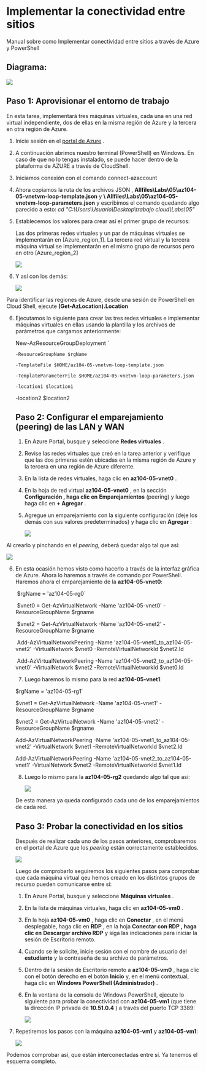 # Implementar la conectividad entre sitios

Manual sobre como Implementar conectividad entre sitios a través de Azure y PowerShell 

## Diagrama:

![](img/img1.png)

## **Paso 1: Aprovisionar el entorno de trabajo**

En esta tarea, implementará tres máquinas virtuales, cada una en una red virtual independiente, dos de ellas en la misma región de Azure y la tercera en otra región de Azure.

1. Inicie sesión en el [portal de Azure](https://portal.azure.com/) .

2. A continuación abrimos nuestro terminal (PowerShell) en Windows. En caso de que no lo tengas instalado, se puede hacer dentro de la plataforma de AZURE a través de CloudShell.

3. Iniciamos conexión con el comando connect-azaccount

4. Ahora copiamos la ruta de los archivos JSON ,  **Allfiles\Labs\05\az104-05-vnetvm-loop-template.json** y **\ Allfiles\Labs\05\az104-05-vnetvm-loop-parameters.json** y escribimos el comando quedando algo parecido a esto: *cd "C:\Users\Usuario\Desktop\trabajo cloud\Labs\05"*

5. Establecemos los valores para crear así el primer grupo de recursos:

   Las dos primeras redes virtuales y un par de máquinas virtuales se implementarán en [Azure_region_1]. La tercera red virtual y la tercera máquina virtual se implementarán en el mismo grupo de recursos pero en otro [Azure_region_2]

   ![](img/img2.png)

6. Y así con los demás:

   ![](img/img3.png)

Para identificar las regiones de Azure, desde una sesión de PowerShell en Cloud Shell, ejecute **(Get-AzLocation).Location**

6. Ejecutamos lo siguiente para crear las tres redes virtuales e implementar máquinas virtuales en ellas usando la plantilla y los archivos de parámetros que cargamos anteriormente:

   New-AzResourceGroupDeployment `

    `-ResourceGroupName $rgName `

    `-TemplateFile $HOME/az104-05-vnetvm-loop-template.json `

    `-TemplateParameterFile $HOME/az104-05-vnetvm-loop-parameters.json  `

   `-location1 $location1` 

   -location2 $location2

   

   ## Paso 2: Configurar el emparejamiento (peering) de las LAN y WAN

   1. En Azure Portal, busque y seleccione **Redes virtuales** .

   2. Revise las redes virtuales que creó en la tarea anterior y verifique que las dos primeras estén ubicadas en la misma región de Azure y la tercera en una región de Azure diferente.

   3. En la lista de redes virtuales, haga clic en **az104-05-vnet0** .

   4. En la hoja de red virtual **az104-05-vnet0** , en la sección **Configuración , haga clic en** **Emparejamientos** (peering) y luego haga clic en **+ Agregar** .

   5. Agregue un emparejamiento con la siguiente configuración (deje los demás con sus valores predeterminados) y haga clic en **Agregar** :

      ![](img/img4.png)

Al crearlo y pinchando en el *peering*, deberá quedar algo tal que así:

![](img/img5.png)

6. En esta ocasión hemos visto como hacerlo a través de la interfaz gráfica de Azure. Ahora lo haremos a través de comando por PowerShell. Haremos ahora el emparejamiento de la **az104-05-vnet0**:

   ​	$rgName = 'az104-05-rg0`

   ​	$vnet0 = Get-AzVirtualNetwork -Name 'az104-05-vnet0' -ResourceGroupName $rgname

   ​	$vnet2 = Get-AzVirtualNetwork -Name 'az104-05-vnet2' -ResourceGroupName $rgname

   ​	Add-AzVirtualNetworkPeering -Name 'az104-05-vnet0_to_az104-05-vnet2' -VirtualNetwork 	$vnet0 -RemoteVirtualNetworkId $vnet2.Id

   ​	Add-AzVirtualNetworkPeering -Name 'az104-05-vnet2_to_az104-05-vnet0' -VirtualNetwork 	$vnet2 -RemoteVirtualNetworkId $vnet0.Id

   

   7. Luego haremos lo mismo para la red **az104-05-vnet1**:

   $rgName = 'az104-05-rg1' 

   $vnet1 = Get-AzVirtualNetwork -Name 'az104-05-vnet1' -ResourceGroupName $rgname 

   $vnet2 = Get-AzVirtualNetwork -Name 'az104-05-vnet2' -ResourceGroupName $rgname 

   Add-AzVirtualNetworkPeering -Name 'az104-05-vnet1_to_az104-05-vnet2' -VirtualNetwork $vnet1 -RemoteVirtualNetworkId $vnet2.Id 

   Add-AzVirtualNetworkPeering -Name 'az104-05-vnet2_to_az104-05-vnet1' -VirtualNetwork $vnet2 -RemoteVirtualNetworkId $vnet1.Id

   

   8. Luego lo mismo para la **az104-05-rg2** quedando algo tal que así:

      ![](img/img6.png)

   De esta manera ya queda configurado cada uno de los emparejamientos de cada red.

   ## Paso 3: Probar la conectividad en los sitios

   Después de realizar cada uno de los pasos anteriores, comprobaremos en el portal de Azure que los *peering* están correctamente establecidos. 

   ![](img/img9.png)

   Luego de comprobarlo seguiremos los siguientes pasos para comprobar que cada máquina virtual qeu hemos creado en los distintos grupos de recurso pueden comunicarse entre sí:

   1. En Azure Portal, busque y seleccione **Máquinas virtuales** .

   2. En la lista de máquinas virtuales, haga clic en **az104-05-vm0** .

   3. En la hoja **az104-05-vm0** , haga clic en **Conectar** , en el menú desplegable, haga clic en **RDP** , en la hoja **Conectar con RDP , haga clic en** **Descargar archivo RDP** y siga las indicaciones para iniciar la sesión de Escritorio remoto.

   4. Cuando se le solicite, inicie sesión con el nombre de usuario del **estudiante** y la contraseña de su archivo de parámetros.

   5. Dentro de la sesión de Escritorio remoto a **az104-05-vm0** , haga clic con el botón derecho en el botón **Inicio** y, en el menú contextual, haga clic en **Windows PowerShell (Administrador)** .

   6. En la ventana de la consola de Windows PowerShell, ejecute lo siguiente para probar la conectividad con **az104-05-vm1** (que tiene la dirección IP privada de **10.51.0.4** ) a través del puerto TCP 3389:

      ![](img/img7.png)

7. Repetiremos los pasos con la máquina **az104-05-vm1** y **az104-05-vm1**:

   ![](img/img8.png)



Podemos comprobar así, que están interconectadas entre sí. Ya tenemos el esquema completo.
